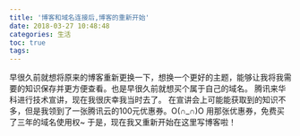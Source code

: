 ```yaml
---
title: '博客和域名连接后,博客的重新开始'
date: 2018-03-27 10:48:48
categories: 生活
toc: true
tags: 
---
```

早很久前就想将原来的博客重新更换一下，想换一个更好的主题，能够让我将我需要的知识保存并更方便查看。也是早很久前就想买个属于自己的域名。
腾讯来华科进行技术宣讲，现在我很庆幸我当时去了。
在宣讲会上可能能获取到的知识不多，但是我领到了一张腾讯云的100元优惠券。O(∩_∩)O 用那张优惠券，免费买了三年的域名使用权~
于是，现在我又重新开始在这里写博客啦！
